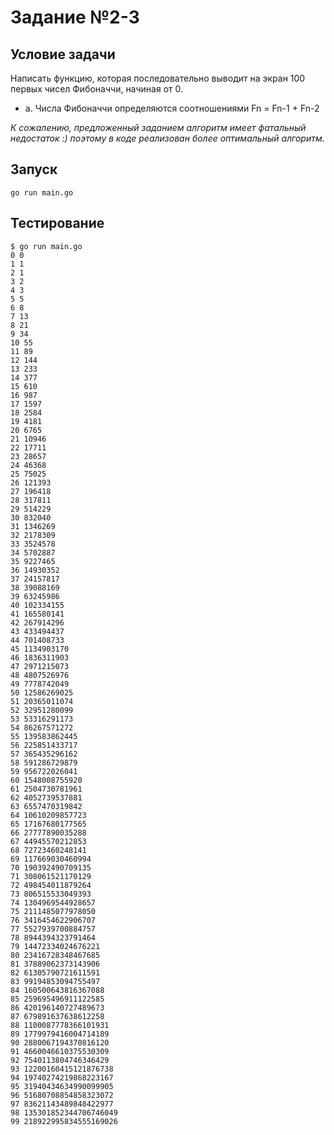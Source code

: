 # Задание №2-3

## Условие задачи

Написать функцию, которая последовательно выводит на экран 100 первых чисел Фибоначчи, начиная от 0.

* a. Числа Фибоначчи определяются соотношениями Fn = Fn-1 + Fn-2

*К сожалению, предложенный заданием алгоритм имеет фатальный недостаток :) поэтому в коде реализован более оптимальный алгоритм.*

## Запуск

```shell
go run main.go
```

## Тестирование

```shell
$ go run main.go
0 0
1 1
2 1
3 2
4 3
5 5
6 8
7 13
8 21
9 34
10 55
11 89
12 144
13 233
14 377
15 610
16 987
17 1597
18 2584
19 4181
20 6765
21 10946
22 17711
23 28657
24 46368
25 75025
26 121393
27 196418
28 317811
29 514229
30 832040
31 1346269
32 2178309
33 3524578
34 5702887
35 9227465
36 14930352
37 24157817
38 39088169
39 63245986
40 102334155
41 165580141
42 267914296
43 433494437
44 701408733
45 1134903170
46 1836311903
47 2971215073
48 4807526976
49 7778742049
50 12586269025
51 20365011074
52 32951280099
53 53316291173
54 86267571272
55 139583862445
56 225851433717
57 365435296162
58 591286729879
59 956722026041
60 1548008755920
61 2504730781961
62 4052739537881
63 6557470319842
64 10610209857723
65 17167680177565
66 27777890035288
67 44945570212853
68 72723460248141
69 117669030460994
70 190392490709135
71 308061521170129
72 498454011879264
73 806515533049393
74 1304969544928657
75 2111485077978050
76 3416454622906707
77 5527939700884757
78 8944394323791464
79 14472334024676221
80 23416728348467685
81 37889062373143906
82 61305790721611591
83 99194853094755497
84 160500643816367088
85 259695496911122585
86 420196140727489673
87 679891637638612258
88 1100087778366101931
89 1779979416004714189
90 2880067194370816120
91 4660046610375530309
92 7540113804746346429
93 12200160415121876738
94 19740274219868223167
95 31940434634990099905
96 51680708854858323072
97 83621143489848422977
98 135301852344706746049
99 218922995834555169026
```
